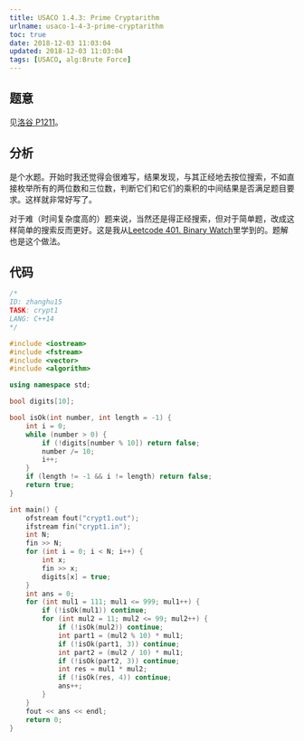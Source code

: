 ```yaml
---
title: USACO 1.4.3: Prime Cryptarithm
urlname: usaco-1-4-3-prime-cryptarithm
toc: true
date: 2018-12-03 11:03:04
updated: 2018-12-03 11:03:04
tags: [USACO, alg:Brute Force]
---
```


## 题意

见[洛谷 P1211](https://www.luogu.org/problemnew/show/P1211)。

## 分析

是个水题。开始时我还觉得会很难写，结果发现，与其正经地去按位搜索，不如直接枚举所有的两位数和三位数，判断它们和它们的乘积的中间结果是否满足题目要求。这样就非常好写了。

对于难（时间复杂度高的）题来说，当然还是得正经搜索，但对于简单题，改成这样简单的搜索反而更好。这是我从[Leetcode 401. Binary Watch](/post/leetcode-401-binary-watch)里学到的。题解也是这个做法。

## 代码

```cpp
/*
ID: zhanghu15
TASK: crypt1
LANG: C++14
*/

#include <iostream>
#include <fstream>
#include <vector>
#include <algorithm>

using namespace std;

bool digits[10];

bool isOk(int number, int length = -1) {
    int i = 0;
    while (number > 0) {
        if (!digits[number % 10]) return false;
        number /= 10;
        i++;
    }
    if (length != -1 && i != length) return false;
    return true;
}

int main() {
    ofstream fout("crypt1.out");
    ifstream fin("crypt1.in");
    int N;
    fin >> N;
    for (int i = 0; i < N; i++) {
        int x;
        fin >> x;
        digits[x] = true;
    }
    int ans = 0;
    for (int mul1 = 111; mul1 <= 999; mul1++) {
        if (!isOk(mul1)) continue;
        for (int mul2 = 11; mul2 <= 99; mul2++) {
            if (!isOk(mul2)) continue;
            int part1 = (mul2 % 10) * mul1;
            if (!isOk(part1, 3)) continue;
            int part2 = (mul2 / 10) * mul1;
            if (!isOk(part2, 3)) continue;
            int res = mul1 * mul2;
            if (!isOk(res, 4)) continue;
            ans++;
        }
    }
    fout << ans << endl;
    return 0;
}
```